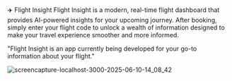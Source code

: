 
✈️ Flight Insight
Flight Insight is a modern, real-time flight dashboard that provides AI-powered insights for your upcoming journey. After booking, simply enter your flight code to unlock a wealth of information designed to make your travel experience smoother and more informed.

"Flight Insight is an app currently being developed for your go-to information about your flight."

![screencapture-localhost-3000-2025-06-10-14_08_42](https://github.com/user-attachments/assets/f46e7afb-4950-4485-ae67-6d7016033fb4)
